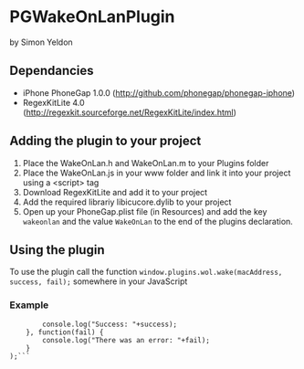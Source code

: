# PGWakeOnLanPlugin 
by Simon Yeldon

## Dependancies 
* iPhone PhoneGap 1.0.0 (http://github.com/phonegap/phonegap-iphone)
* RegexKitLite 4.0 (http://regexkit.sourceforge.net/RegexKitLite/index.html)

## Adding the plugin to your project 
1. Place the WakeOnLan.h and WakeOnLan.m to your Plugins folder
2. Place the WakeOnLan.js in your www folder and link it into your project using a &lt;script&gt; tag
3. Download RegexKitLite and add it to your project
4. Add the required librariy libicucore.dylib to your project
5. Open up your PhoneGap.plist file (in Resources) and add the key ```wakeonlan``` and the value ```WakeOnLan``` to the end of the plugins declaration.

## Using the plugin 
To use the plugin call the function ```window.plugins.wol.wake(macAddress, success, fail);``` somewhere in your JavaScript

### Example
```window.plugins.wol.wake("00:00:00:00:00:00", function(success) {
        console.log("Success: "+success);
    }, function(fail) {
        console.log("There was an error: "+fail);
    }
);```

